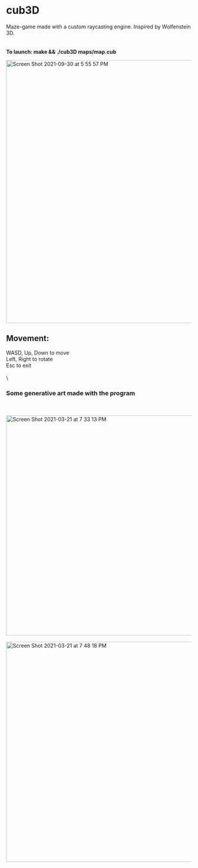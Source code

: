 # cub3D
Maze-game made with a custom raycasting engine. Inspired by Wolfenstein 3D. 
\
\
\
**To launch: make && ./cub3D maps/map.cub**


<img width="712" alt="Screen Shot 2021-09-30 at 5 55 57 PM" src="https://user-images.githubusercontent.com/63851589/135479665-1c47c37f-a6b7-4d43-aecb-4b567a5a57d0.png">



## Movement:
WASD, Up, Down to move\
Left, Right to rotate\
Esc to exit\
\
\
### Some generative art made with the program
\
\
<img width="596" alt="Screen Shot 2021-03-21 at 7 33 13 PM" src="https://user-images.githubusercontent.com/63851589/135531444-2bf80938-3c93-4d64-ae6c-22b8482e9fba.png">
\
\
<img width="596" alt="Screen Shot 2021-03-21 at 7 48 18 PM" src="https://user-images.githubusercontent.com/63851589/135531453-329f4fdd-415d-4023-a116-582450a58f5a.png">
